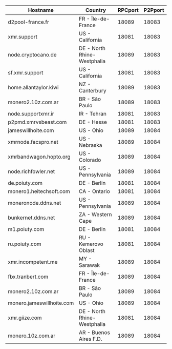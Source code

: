 Hostname | Country | RPCport | P2Pport
--- | --- | --- | ---
d2pool-france.fr | FR - Île-de-France | 18089 | 18083
xmr.support | US - California | 18081 | 18083
node.cryptocano.de | DE - North Rhine-Westphalia | 18089 | 18083
sf.xmr.support | US - California | 18081 | 18083
home.allantaylor.kiwi | NZ - Canterbury | 18089 | 18083
monero2.10z.com.ar | BR - São Paulo | 18089 | 18083
node.supportxmr.ir | IR - Tehran | 18081 | 18083
p2pmd.xmrvsbeast.com | DE - Hesse | 18081 | 18083
jameswillhoite.com | US - Ohio | 18089 | 18084
xmrnode.facspro.net | US - Nebraska | 18089 | 18084
xmrbandwagon.hopto.org | US - Colorado | 18089 | 18084
node.richfowler.net | US - Pennsylvania | 18089 | 18084
de.poiuty.com | DE - Berlin | 18081 | 18084
monero1.heitechsoft.com | CA - Ontario | 18081 | 18084
moneronode.ddns.net | US - Pennsylvania | 18089 | 18084
bunkernet.ddns.net | ZA - Western Cape | 18089 | 18084
m1.poiuty.com | DE - Berlin | 18081 | 18084
ru.poiuty.com | RU - Kemerovo Oblast | 18081 | 18084
xmr.incompetent.me | MY - Sarawak | 18089 | 18084
fbx.tranbert.com | FR - Île-de-France | 18089 | 18084
monero2.10z.com.ar | BR - São Paulo | 18089 | 18084
monero.jameswillhoite.com | US - Ohio | 18089 | 18084
xmr.giize.com | DE - North Rhine-Westphalia | 18081 | 18084
monero.10z.com.ar | AR - Buenos Aires F.D. | 18089 | 18084
